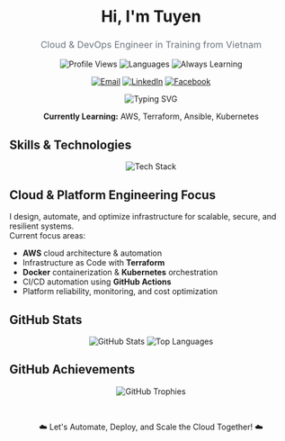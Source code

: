 <h1 align="center">Hi, I'm Tuyen</h1>
<h3 align="center" style="font-weight: 400; color: #6c757d;">Cloud & DevOps Engineer in Training from Vietnam</h3>

<p align="center">
  <img src="https://komarev.com/ghpvc/?username=hatohui&label=Profile%20Views&color=0e75b6&style=flat-square" alt="Profile Views" />
  <img src="https://img.shields.io/badge/Languages-English%20%26%20Vietnamese-blue?style=flat-square" alt="Languages" />
  <img src="https://img.shields.io/badge/Building%20Reliable%20Cloud%20Systems-yellow?style=flat-square" alt="Always Learning" />
</p>

<p align="center">
  <a href="mailto:hatohuidev@gmail.com"><img src="https://img.shields.io/badge/Email-D14836?style=for-the-badge&logo=gmail&logoColor=white" alt="Email" /></a>
  <a href="https://linkedin.com/in/hatohui"><img src="https://img.shields.io/badge/LinkedIn-0077B5?style=for-the-badge&logo=linkedin&logoColor=white" alt="LinkedIn" /></a>
  <a href="https://fb.com/sytuyen.le.7"><img src="https://img.shields.io/badge/Facebook-1877F2?style=for-the-badge&logo=facebook&logoColor=white" alt="Facebook" /></a>
</p>

<p align="center">
  <img src="https://readme-typing-svg.demolab.com?font=Fira+Code&pause=1000&color=00FF00&center=true&vCenter=true&width=500&lines=Automating+Infrastructure;Optimizing+Cloud+Deployments;Scaling+Reliable+Systems" alt="Typing SVG" />
</p>

<p align="center">
  <strong>Currently Learning:</strong> AWS, Terraform, Ansible, Kubernetes
</p>


## Skills & Technologies

<p align="center">
  <img src="https://skillicons.dev/icons?i=aws,terraform,kubernetes,docker,linux,bash,githubactions,git,dotnet,nodejs,react,nextjs,ts,postgresql,java,python&perline=8" alt="Tech Stack" />
</p>


## Cloud & Platform Engineering Focus

I design, automate, and optimize infrastructure for scalable, secure, and resilient systems.  
Current focus areas:  
- **AWS** cloud architecture & automation  
- Infrastructure as Code with **Terraform**
- **Docker** containerization & **Kubernetes** orchestration  
- CI/CD automation using **GitHub Actions**  
- Platform reliability, monitoring, and cost optimization  


## GitHub Stats

<p align="center">
  <img src="https://github-readme-stats.vercel.app/api?username=hatohui&show_icons=true&theme=tokyonight&hide_border=true&count_private=true" alt="GitHub Stats" />
  <img src="https://github-readme-stats.vercel.app/api/top-langs/?username=hatohui&layout=compact&theme=tokyonight&hide_border=true&langs_count=8" alt="Top Languages" />
</p>


## GitHub Achievements

<p align="center">
  <img src="https://github-profile-trophy.vercel.app/?username=hatohui&theme=darkhub&row=1&no-frame=true" alt="GitHub Trophies" />
</p>

</br>

<p align="center">☁️ Let's Automate, Deploy, and Scale the Cloud Together! ☁️</p>

